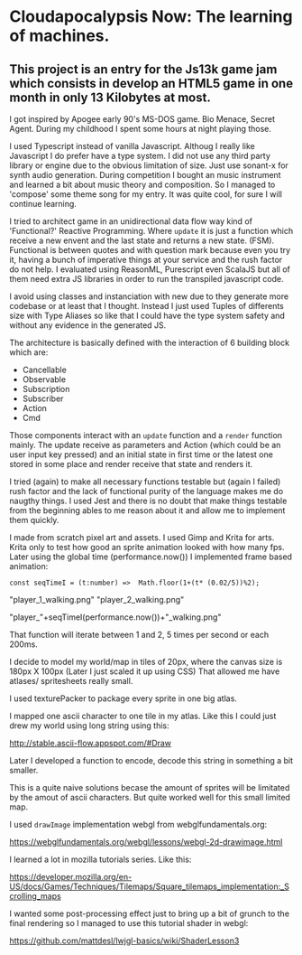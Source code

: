 # Cloudapocalypsis Now: The learning of machines.
## This project is an entry for the Js13k game jam which consists in develop an HTML5 game in one month in only 13 Kilobytes at most.

I got inspired by Apogee early 90's MS-DOS game. 
Bio Menace, Secret Agent. 
During my childhood I spent some hours at night playing those. 

I used Typescript instead of vanilla Javascript. Althoug I really like Javascript I do prefer have a type system.
I did not use any third party library or engine due to the obvious limitation of size.
Just use sonant-x for synth audio generation. 
During competition I bought an music instrument and learned a bit about music theory and composition. So I managed to 'compose' some theme song for my entry. It was quite cool, for sure I will continue learning.

I tried to architect game in an unidirectional data flow way kind of 'Functional?' Reactive Programming. Where `update` it is just a function which receive a new envent and the last state and returns a new state. (FSM).
Functional is between quotes and with question mark because even you try it, having a bunch of imperative things at your service and the rush factor do not help.
I evaluated using ReasonML, Purescript even ScalaJS but all of them need extra JS libraries in order to run the transpiled javascript code.

I avoid using classes and instanciation with new due to they generate more codebase or at least that I thought. Instead I just used Tuples of differents size with Type Aliases so like that I could have the type system safety and without any evidence in the generated JS.

The architecture is basically defined with the interaction of 6 building block which are:

- Cancellable
- Observable
- Subscription
- Subscriber
- Action
- Cmd

Those components interact with an `update` function and a `render` function mainly.
The update receive as parameters and Action (which could be an user input key pressed) and an initial state in first time or the latest one stored in some place and render receive that state and renders it.

I tried (again) to make all necessary functions testable but (again I failed) rush factor and the lack of functional purity of the language makes me do naugthy things. I used Jest and there is no doubt that make things testable from the beginning ables to me reason about it and allow me to implement them quickly.

I made from scratch pixel art and assets.
I used Gimp and Krita for arts. Krita only to test how good an sprite animation looked with how many fps. 
Later using the global time (performance.now()) I implemented frame based animation:
```
const seqTimeI = (t:number) =>  Math.floor(1+(t* (0.02/5))%2);
```
"player_1_walking.png"
"player_2_walking.png"

"player_"+seqTimeI(performance.now())+"_walking.png"

That function will iterate between 1 and 2, 5 times per second or each 200ms.

I decide to model my world/map in tiles of 20px, where the canvas size is 180px X 100px (Later I just scaled it up using CSS) That allowed me have atlases/ spritesheets really small.

I used texturePacker to package every sprite in one big atlas.

I mapped one ascii character to one tile in my atlas. Like this I could just drew my world using long string using this:

http://stable.ascii-flow.appspot.com/#Draw

Later I developed a function to encode, decode this string in something a bit smaller.

This is a quite naive solutions becase the amount of sprites will be limitated by the amout of ascii characters. But quite worked well for this small limited map.


I used `drawImage` implementation webgl from webglfundamentals.org:

https://webglfundamentals.org/webgl/lessons/webgl-2d-drawimage.html

I learned a lot in mozilla tutorials series. Like this:

https://developer.mozilla.org/en-US/docs/Games/Techniques/Tilemaps/Square_tilemaps_implementation:_Scrolling_maps

I wanted some post-processing effect just to bring up a bit of grunch to the final rendering so I managed to use this tutorial shader in webgl:

https://github.com/mattdesl/lwjgl-basics/wiki/ShaderLesson3






